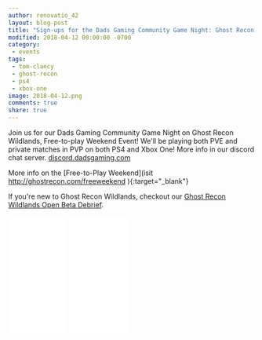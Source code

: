 ```yaml
---
author: renovatio_42
layout: blog-post
title: "Sign-ups for the Dads Gaming Community Game Night: Ghost Recon Wildlands"
modified: 2018-04-12 00:00:00 -0700
category:
 - events
tags:
 - tom-clancy
 - ghost-recon
 - ps4
 - xbox-one
image: 2018-04-12.png
comments: true
share: true
---
```


Join us for our Dads Gaming Community Game Night on Ghost Recon Wildlands, Free-to-play Weekend Event! We'll be playing both PVE and private matches in PVP on both PS4 and Xbox One! More info in our discord chat server. [discord.dadsgaming.com](http://discord.dadsgaming.com)

More info on the [Free-to-Play Weekend](isit http://ghostrecon.com/freeweekend ){:target="_blank"}

If you're new to Ghost Recon Wildlands, checkout our [Ghost Recon Wildlands Open Beta Debrief](http://dadsgaming.com/games/2017/03/06/Ghost-Recon-Wildlands-Beta-Debriefing/).

<p>
	<iframe style="width:120px;height:240px;" marginwidth="0" marginheight="0" scrolling="no" frameborder="0" src="//ws-na.amazon-adsystem.com/widgets/q?ServiceVersion=20070822&OneJS=1&Operation=GetAdHtml&MarketPlace=US&source=ac&ref=tf_til&ad_type=product_link&tracking_id=dadgam-20&marketplace=amazon&region=US&placement=B01GK6YHMO&asins=B01GK6YHMO&linkId=b4bfc2438cd2856b0b0091487761846f&show_border=false&link_opens_in_new_window=false&price_color=333333&title_color=0066c0&bg_color=ffffff">
    </iframe>
	<iframe style="width:120px;height:240px;" marginwidth="0" marginheight="0" scrolling="no" frameborder="0" src="//ws-na.amazon-adsystem.com/widgets/q?ServiceVersion=20070822&OneJS=1&Operation=GetAdHtml&MarketPlace=US&source=ac&ref=tf_til&ad_type=product_link&tracking_id=dadgam-20&marketplace=amazon&region=US&placement=B01GQV9JB2&asins=B01GQV9JB2&linkId=1439f23ae80e532a2c0383f665f7ad0e&show_border=false&link_opens_in_new_window=false&price_color=333333&title_color=0066c0&bg_color=ffffff">
    </iframe>
</p>